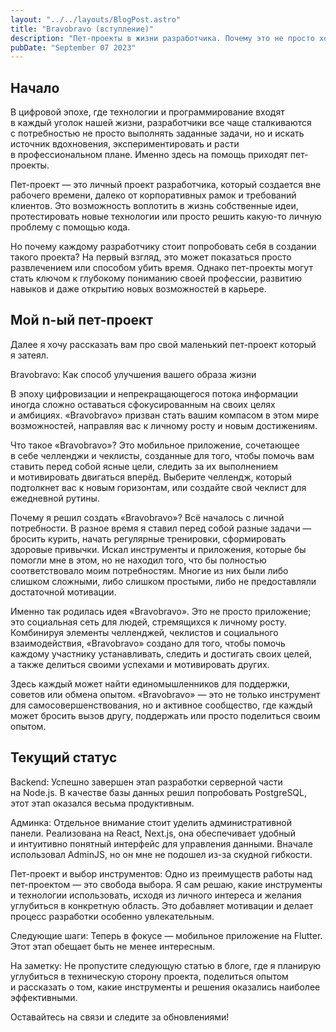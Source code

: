 ```yaml
---
layout: "../../layouts/BlogPost.astro"
title: "Bravobravo (вступление)"
description: "Пет-проекты в жизни разработчика. Почему это не просто хобби, а важный этап в профессиональном росте?"
pubDate: "September 07 2023"
---
```


## Начало

В&nbsp;цифровой эпохе, где технологии и&nbsp;программирование входят в&nbsp;каждый уголок нашей жизни, разработчики все чаще сталкиваются с&nbsp;потребностью не&nbsp;просто выполнять заданные задачи, но&nbsp;и&nbsp;искать источник вдохновения, экспериментировать и&nbsp;расти в&nbsp;профессиональном плане. Именно здесь на&nbsp;помощь приходят пет-проекты.

Пет-проект&nbsp;&mdash; это личный проект разработчика, который создается вне рабочего времени, далеко от&nbsp;корпоративных рамок и&nbsp;требований клиентов. Это возможность воплотить в&nbsp;жизнь собственные идеи, протестировать новые технологии или просто решить какую-то личную проблему с&nbsp;помощью кода.

Но&nbsp;почему каждому разработчику стоит попробовать себя в&nbsp;создании такого проекта? На&nbsp;первый взгляд, это может показаться просто развлечением или способом убить время. Однако пет-проекты могут стать ключом к&nbsp;глубокому пониманию своей профессии, развитию навыков и&nbsp;даже открытию новых возможностей в&nbsp;карьере.

## Мой n-ый пет-проект

Далее я&nbsp;хочу рассказать вам про свой маленький пет-проект который я&nbsp;затеял. 

Bravobravo: Как способ улучшения вашего образа жизни

В&nbsp;эпоху цифровизации и&nbsp;непрекращающегося потока информации иногда сложно оставаться сфокусированным на&nbsp;своих целях и&nbsp;амбициях. &laquo;Bravobravo&raquo; призван стать вашим компасом в&nbsp;этом мире возможностей, направляя вас к&nbsp;личному росту и&nbsp;новым достижениям.

Что такое &laquo;Bravobravo&raquo;? Это мобильное приложение, сочетающее в&nbsp;себе челленджи и&nbsp;чеклисты, созданные для того, чтобы помочь вам ставить перед собой ясные цели, следить за&nbsp;их&nbsp;выполнением и&nbsp;мотивировать двигаться вперёд. Выберите челлендж, который подтолкнет вас к&nbsp;новым горизонтам, или создайте свой чеклист для ежедневной рутины.

Почему я&nbsp;решил создать &laquo;Bravobravo&raquo;? Всё началось с&nbsp;личной потребности. В&nbsp;разное время я&nbsp;ставил перед собой разные задачи&nbsp;&mdash; бросить курить, начать регулярные тренировки, сформировать здоровые привычки. Искал инструменты и&nbsp;приложения, которые&nbsp;бы помогли мне в&nbsp;этом, но&nbsp;не&nbsp;находил того, что&nbsp;бы полностью соответствовало моим потребностям. Многие из&nbsp;них были либо слишком сложными, либо слишком простыми, либо не&nbsp;предоставляли достаточной мотивации.

Именно так родилась идея &laquo;Bravobravo&raquo;. Это не&nbsp;просто приложение; это социальная сеть для людей, стремящихся к&nbsp;личному росту. Комбинируя элементы челленджей, чеклистов и&nbsp;социального взаимодействия, &laquo;Bravobravo&raquo; создано для того, чтобы помочь каждому участнику устанавливать, следить и&nbsp;достигать своих целей, а&nbsp;также делиться своими успехами и&nbsp;мотивировать других.

Здесь каждый может найти единомышленников для поддержки, советов или обмена опытом. &laquo;Bravobravo&raquo;&nbsp;&mdash; это не&nbsp;только инструмент для самосовершенствования, но&nbsp;и&nbsp;активное сообщество, где каждый может бросить вызов другу, поддержать или просто поделиться своим опытом.

## Текущий статус

Backend: Успешно завершен этап разработки серверной части на&nbsp;Node.js. В&nbsp;качестве базы данных решил попробовать PostgreSQL, этот этап оказался весьма продуктивным.

Админка: Отдельное внимание стоит уделить административной панели. Реализована на&nbsp;React, Next.js, она обеспечивает удобный и&nbsp;интуитивно понятный интерфейс для управления данными. Вначале использовал AdminJS, но&nbsp;он&nbsp;мне не&nbsp;подошел из-за скудной гибкости.

Пет-проект и&nbsp;выбор инструментов: Одно из&nbsp;преимуществ работы над пет-проектом&nbsp;&mdash; это свобода выбора. Я&nbsp;сам решаю, какие инструменты и&nbsp;технологии использовать, исходя из&nbsp;личного интереса и&nbsp;желания углубиться в&nbsp;конкретную область. Это добавляет мотивации и&nbsp;делает процесс разработки особенно увлекательным.

Следующие шаги: Теперь в&nbsp;фокусе&nbsp;&mdash; мобильное приложение на&nbsp;Flutter. Этот этап обещает быть не&nbsp;менее интересным.

На&nbsp;заметку: Не&nbsp;пропустите следующую статью в&nbsp;блоге, где я&nbsp;планирую углубиться в&nbsp;техническую сторону проекта, поделиться опытом и&nbsp;рассказать о&nbsp;том, какие инструменты и&nbsp;решения оказались наиболее эффективными.

Оставайтесь на&nbsp;связи и&nbsp;следите за&nbsp;обновлениями!